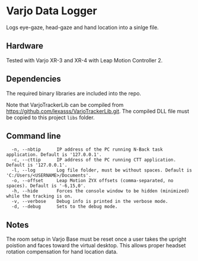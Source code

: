 # Varjo Data Logger

Logs eye-gaze, head-gaze and hand location into a sinlge file.

## Hardware

Tested with Varjo XR-3 and XR-4 with Leap Motion Controller 2.

## Dependencies

The required binary libraries are included into the repo.

Note that VarjoTrackerLib can be compiled from https://github.com/lexasss/VarjoTrackerLib.git. The compiled DLL file must be copied to this project `libs` folder.

## Command line

```
  -n, --nbtip      IP address of the PC running N-Back task application. Default is '127.0.0.1'.
  -c, --cttip      IP address of the PC running CTT application. Default is '127.0.0.1'.
  -l, --log        Log file folder, must be without spaces. Default is 'C:/Users/<USERNAME>/Documents'.
  -o, --offset     Leap Motion ZYX offsets (comma-separated, no spaces). Default is '-6,15,0'.
  -h, --hide       Forces the console window to be hidden (minimized) while the tracking is on.
  -v, --verbose    Debug info is printed in the verbose mode.
  -d, --debug      Sets to the debug mode.
```

## Notes

The room setup in Varjo Base must be reset once a user takes the upright poistion and faces toward the virtual desktop.
This allows proper headset rotation compensation for hand location data.